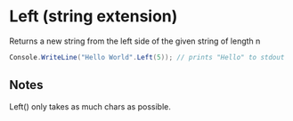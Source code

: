 ﻿# Left (string extension)

Returns a new string from the left side of the given string of length n

```csharp
Console.WriteLine("Hello World".Left(5)); // prints "Hello" to stdout
```

## Notes

Left() only takes as much chars as possible. 